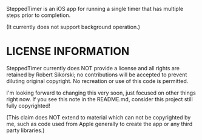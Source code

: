 SteppedTimer is an iOS app for running a single timer that has multiple steps prior to completion.

(It currently does not support background operation.)

# LICENSE INFORMATION

SteppedTimer currently does NOT provide a license and all rights are retained by Robert Sikorski; no contributions will be accepted to prevent diluting original copyright. No recreation or use of this code is permitted.

I'm looking forward to changing this very soon, just focused on other things right now. If you see this note in the README.md, consider this project still fully copyrighted!

(This claim does NOT extend to material which can not be copyrighted by me, such as code used from Apple generally to create the app or any third party libraries.)

